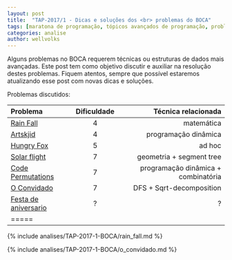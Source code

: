 ```yaml
---
layout: post
title:  "TAP-2017/1 - Dicas e soluções dos <br> problemas do BOCA"
tags: [maratona de programação, tópicos avançados de programação, problemset, analise]
categories: analise
author: wellvolks
---
```


Alguns problemas no BOCA requerem técnicas ou estruturas de dados mais avançadas. Este post tem como objetivo discutir e auxiliar na resolução destes problemas. Fiquem atentos, sempre que possível estaremos atualizando esse post com novas dicas e soluções.

Problemas discutidos:

| Problema                              | Dificuldade   | Técnica relacionada                                   |
|:--------------------------------------|:-------------:|------------------------------------------------------:|
|<a href="#rain">Rain Fall</a>                  | 4     | matemática                                                |
|<a href="#artskjid">Artskjid </a>                      | 4     | programação dinâmica |
|<a href="#hungry">Hungry Fox</a>                           | 5         | ad hoc                                                |
|<a href="#solar">Solar flight</a>                  | 7         | geometria + segment tree                        |
|<a href="#code">Code Permutations </a>                 | 7   | programação dinâmica + combinatória                    |
|<a href="#convidado">O Convidado </a>                  | 7   | DFS + Sqrt-decomposition                    |
|<a href="#festa">Festa de aniversario</a>                      | ?     | ?                                 |
|=====

<p>

</p>


{% include analises/TAP-2017-1-BOCA/rain_fall.md %}

{% include analises/TAP-2017-1-BOCA/o_convidado.md %}

